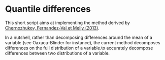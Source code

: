 # Quantile differences

This short script aims at implementing the method derived by [Chernozhukov, Fernandez-Val et Melly (2013)](http://www.mit.edu/~vchern/papers/counterfactual_2012Nov1.pdf).

In a nutshell, rather than decomposing differences around the mean of a variable (see Oaxaca-Blinder for instance), the current method decomposes differences on the full distribution of a variable.to accurately decompose differences between two distributions of a variable.
